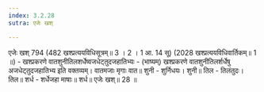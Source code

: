 ```yaml
---
index: 3.2.28
sutra: एजेः खश्

---
```

एजेः खश् 794 (482 खश्प्रत्ययविधिसूत्रम्॥ 3 । 2 । 1 आ. 14 सू) (2028 खश्प्रत्ययविधिवार्तिकम्॥ 1 ॥) - खश्प्रकरणे वातशुनीतिलशर्धेष्वजधेट्तुदजहातिभ्यः - (भाष्यम्) खश्प्रकरणे वातशुनीतिलर्शर्धेषु अजधेट्तुदजहातिभ्य इति वक्तव्यम्। वातमजाः मृगाः वात॥ शुनी - शुर्निधयः। शुनी॥ तिल - तिलंतुदः। तिल॥ शर्ध - शर्धेजहा माषाः॥ शर्ध॥ एजेः खश्॥ 28 ॥